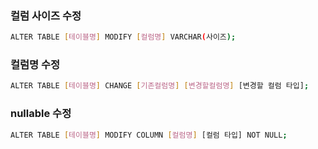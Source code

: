 ### 컬럼 사이즈 수정
```bash
ALTER TABLE [테이블명] MODIFY [컬럼명] VARCHAR(사이즈);
```

### 컬럼명 수정
```bash
ALTER TABLE [테이블명] CHANGE [기존컬럼명] [변경할컬럼명] [변경할 컬럼 타입];
```

### nullable 수정
```bash
ALTER TABLE [테이블명] MODIFY COLUMN [컬럼명] [컬럼 타입] NOT NULL;
```